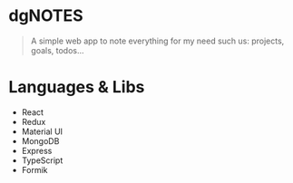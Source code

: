 # dgNOTES

> A simple web app to note everything for my need such us: projects, goals, todos...

# Languages & Libs

- React
- Redux
- Material UI
- MongoDB
- Express
- TypeScript
- Formik
